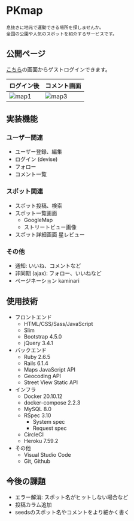# PKmap
```
息抜きに地元で運動できる場所を探しませんか。
全国の公園や人気のスポットを紹介するサービスです。
```
<!--
目的: googlemapのような情報の蓄積 Twitterのような呟きではない

苦労したこと

導入、環境構築: 正直これが一番しんどかった
- docker 理解不十分
- cicd: プルリクエスト, build, test
- devise 理解イマイチ
- rspec まだ全然手をつけてない
- webpack_JS 理解不十分
- bootstrap 3.4.1 → 4.5.0 結局CDNで読み込んだ

方針
- わからないことをメモして1つ1つ潰していった
感想
- フロントとバックエンドの両立の難しさ 手が回らない
- JSの読み込み時間がかかる...
- 課題を1つ潰しても他の課題が相乗的に増えていく期待と不安

フロントエンド
- レスポンシブ スマホでは下端にfooterを固定
- 通知マーク➓の(header/footer)別で大きさ調整 position: relative
- 一覧のグリッドレイアウト Bootstrapのrow col (home, users/show)
- <div>構成の知識や方法が知らない 人のgithubを見た
- slimによるコード量削減がすごい

バックエンド
- 地図の表示 gon: JSにインスタンス変数を入れる
  - Homeページ  ピンは複数 + 吹き出し + ストリートビュー
  - 詳細ページ  ピンは1つ
- 基本ロジック MVC
  - seed: (フォロー、いいね、コメント) * 通知
  - フォーム送信のpath 作成・削除 (routes, posts/show, comments/comment)

インフラ
- Docker
  - 3つの環境
  - 何10分も時間がかかる

参考
- メルカリ, インスタ, googlemap, amazon
- その他


-->

## 公開ページ
[こちら](https://rails-pk.herokuapp.com/)の画面からゲストログインできます。

|ログイン後|コメント画面|
|---|---|
|![map1](https://user-images.githubusercontent.com/67915047/157975655-bfceb0a0-667a-4e14-b5e0-993cf8482ed0.jpg)|![map3](https://user-images.githubusercontent.com/67915047/158097271-b1fca94e-6d1a-4604-98f3-7b73a28faa05.jpg)|


## 実装機能

### ユーザー関連
* ユーザー登録、編集
* ログイン (devise)
* フォロー
* コメント一覧

### スポット関連
* スポット投稿、検索
* スポット一覧画面
  * GoogleMap
  * ストリートビュー画像
* スポット詳細画面 星レビュー

### その他
* 通知: いいね、コメントなど
* 非同期 (ajax): フォロー、いいねなど
* ページネーション kaminari

## 使用技術
* フロントエンド
  * HTML/CSS/Sass/JavaScript
  * Slim
  * Bootstrap 4.5.0
  * jQuery 3.4.1
* バックエンド
  * Ruby 2.6.5
  * Rails 6.1.4
  <!-- 地図を表示 -->
  * Maps JavaScript API
  <!-- 高精度で緯度経度を算出 -->
  * Geocoding API
  <!-- ストリートビュー表示 -->
  * Street View Static API
* インフラ
  * Docker 20.10.12
  * docker-compose 2.2.3
  <!-- * Puma -->
  * MySQL 8.0
  * RSpec 3.10
    * System spec
    * Request spec
  * CircleCI
  * Heroku 7.59.2
* その他
  * Visual Studio Code
  * Git, Github
  <!-- * drawio -->

## 今後の課題
* エラー解消: スポット名がヒットしない場合など
* 投稿カラム追加
* seedsのスポット名やコメントをより細かく書く
<!-- 家移っているので... -->
